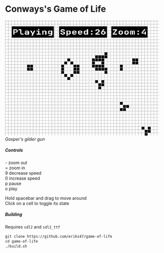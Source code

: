 # Conways's Game of Life

![Program screenshot](screenshots/gosper_glider_gun.png)
*Gosper's gilder gun*

##### Controls

\- zoom out   
\= zoom in    
9 decrease speed   
0 increase speed    
p pause    
o play

Hold spacebar and drag to move around    
Click on a cell to toggle its state

##### Building

Requires `sdl2` and `sdl2_ttf`

```shell
git clone https://github.com/eriks47/game-of-life
cd game-of-life
./build.sh
```

